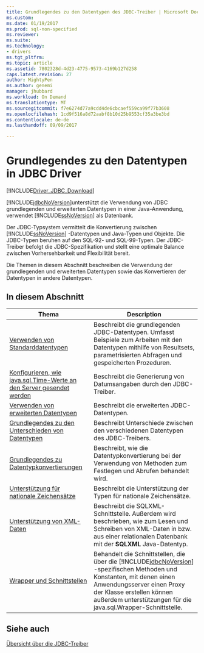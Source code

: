 ```yaml
---
title: Grundlegendes zu den Datentypen des JDBC-Treiber | Microsoft Docs
ms.custom: 
ms.date: 01/19/2017
ms.prod: sql-non-specified
ms.reviewer: 
ms.suite: 
ms.technology:
- drivers
ms.tgt_pltfrm: 
ms.topic: article
ms.assetid: 7802328d-4d23-4775-9573-4169b127d258
caps.latest.revision: 27
author: MightyPen
ms.author: genemi
manager: jhubbard
ms.workload: On Demand
ms.translationtype: MT
ms.sourcegitcommit: f7e6274d77a9cdd4de6cbcaef559ca99f77b3608
ms.openlocfilehash: 1cd9f516a8d72aabf8b10d25b9553cf35a3be3bd
ms.contentlocale: de-de
ms.lasthandoff: 09/09/2017

---
```

# <a name="understanding-the-jdbc-driver-data-types"></a>Grundlegendes zu den Datentypen in JDBC Driver
[!INCLUDE[Driver_JDBC_Download](../../includes/driver_jdbc_download.md)]

  [!INCLUDE[jdbcNoVersion](../../includes/jdbcnoversion_md.md)]unterstützt die Verwendung von JDBC grundlegenden und erweiterten Datentypen in einer Java-Anwendung, verwendet [!INCLUDE[ssNoVersion](../../includes/ssnoversion_md.md)] als Datenbank.  
  
 Der JDBC-Typsystem vermittelt die Konvertierung zwischen [!INCLUDE[ssNoVersion](../../includes/ssnoversion_md.md)] -Datentypen und Java-Typen und Objekte. Die JDBC-Typen beruhen auf den SQL-92- und SQL-99-Typen. Der JDBC-Treiber befolgt die JDBC-Spezifikation und stellt eine optimale Balance zwischen Vorhersehbarkeit und Flexibilität bereit.  
  
 Die Themen in diesem Abschnitt beschreiben die Verwendung der grundlegenden und erweiterten Datentypen sowie das Konvertieren der Datentypen in andere Datentypen.  
  
## <a name="in-this-section"></a>In diesem Abschnitt  
  
|Thema|Description|  
|-----------|-----------------|  
|[Verwenden von Standarddatentypen](../../connect/jdbc/using-basic-data-types.md)|Beschreibt die grundlegenden JDBC-Datentypen. Umfasst Beispiele zum Arbeiten mit den Datentypen mithilfe von Resultsets, parametrisierten Abfragen und gespeicherten Prozeduren.|  
|[Konfigurieren, wie java.sql.Time-Werte an den Server gesendet werden](../../connect/jdbc/configuring-how-java-sql-time-values-are-sent-to-the-server.md)|Beschreibt die Generierung von Datumsangaben durch den JDBC-Treiber.|  
|[Verwenden von erweiterten Datentypen](../../connect/jdbc/using-advanced-data-types.md)|Beschreibt die erweiterten JDBC-Datentypen.|  
|[Grundlegendes zu den Unterschieden von Datentypen](../../connect/jdbc/understanding-data-type-differences.md)|Beschreibt Unterschiede zwischen den verschiedenen Datentypen des JDBC-Treibers.|  
|[Grundlegendes zu Datentypkonvertierungen](../../connect/jdbc/understanding-data-type-conversions.md)|Beschreibt, wie die Datentypkonvertierung bei der Verwendung von Methoden zum Festlegen und Abrufen behandelt wird.|  
|[Unterstützung für nationale Zeichensätze](../../connect/jdbc/national-character-set-support.md)|Beschreibt die Unterstützung der Typen für nationale Zeichensätze.|  
|[Unterstützung von XML-Daten](../../connect/jdbc/supporting-xml-data.md)|Beschreibt die SQLXML-Schnittstelle. Außerdem wird beschrieben, wie zum Lesen und Schreiben von XML-Daten in bzw. aus einer relationalen Datenbank mit der **SQLXML** Java-Datentyp.|  
|[Wrapper und Schnittstellen](../../connect/jdbc/wrappers-and-interfaces.md)|Behandelt die Schnittstellen, die über die [!INCLUDE[jdbcNoVersion](../../includes/jdbcnoversion_md.md)] -spezifischen Methoden und Konstanten, mit denen einen Anwendungsserver einen Proxy der Klasse erstellen können außerdem unterstützungen für die java.sql.Wrapper-Schnittstelle.|  
  
## <a name="see-also"></a>Siehe auch  
 [Übersicht über die JDBC-Treiber](../../connect/jdbc/overview-of-the-jdbc-driver.md)  
  
  

